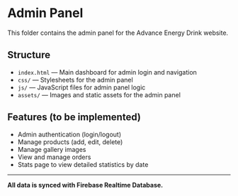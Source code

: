 # Admin Panel

This folder contains the admin panel for the Advance Energy Drink website.

## Structure

- `index.html` — Main dashboard for admin login and navigation
- `css/` — Stylesheets for the admin panel
- `js/` — JavaScript files for admin panel logic
- `assets/` — Images and static assets for the admin panel

## Features (to be implemented)
- Admin authentication (login/logout)
- Manage products (add, edit, delete)
- Manage gallery images
- View and manage orders
- Stats page to view detailed statistics by date

---

**All data is synced with Firebase Realtime Database.** 